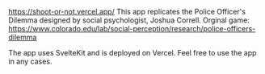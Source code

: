 https://shoot-or-not.vercel.app/
This app replicates the Police Officer's Dilemma designed by social psychologist, Joshua Correll.
Orginal game: https://www.colorado.edu/lab/social-perception/research/police-officers-dilemma

The app uses SvelteKit and is deployed on Vercel. 
Feel free to use the app in any cases.

